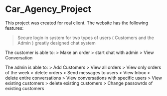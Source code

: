 # Car_Agency_Project

This project was created for real client. The website has the following features:
  > Secure login in system for two types of users ( Customers and the Admin )
  > greatly designed chat system
  
 The customer is able to:
    > Make an order
    > start chat with admin 
    > View Conversation 
  
  The admin is able to:
    > Add Customers
    > View all orders
    > View only orders of the week
    > delete orders
    > Send messages to users
    > View Inbox
    > delete entire conversations
    > View conversations with specific users
    > View existing customers
    > delete existing customers
    > Change passowrds of existing customers
    
